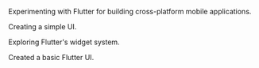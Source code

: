 Experimenting with Flutter for building cross-platform mobile applications.

Creating a simple UI.

Exploring Flutter's widget system.

Created a basic Flutter UI.